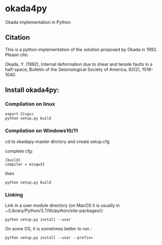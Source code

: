 # okada4py
Okada implementation in Python

## Citation
This is a python implementation of the solution proposed by Okada in 1992. Please cite:

Okada, Y. (1992), Internal deformation due to shear and tensile faults in a half-space, Bulletin of the Seismological Society of America, 82(2), 1018–1040.

## Install okada4py:

### Compilation on linux
```
export CC=gcc
python setup.py build
```
### Compilation on Windows10/11

cd to okadapy-master dirctory and create setup.cfg

complete cfg:
```
[build]
compiler = mingw32
```
then
```
python setup.py build
```

### Linking

Link in a user module directory (on MacOS it is usually in ~/Library/Python/3.7/lib/python/site-packages/):
```
python setup.py install --user
```
On some OS, it is sometimes better to run :
```
python setup.py install --user --prefix=
```

